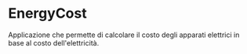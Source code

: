 # **EnergyCost**

Applicazione che permette di calcolare il costo degli apparati elettrici in base al costo dell'elettricità.

